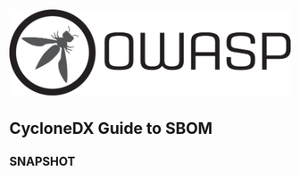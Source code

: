 #

![OWASP LOGO](../../images/owasp_logo_1c_notext.png)

# CycloneDX Guide to SBOM

## SNAPSHOT

<div style="page-break-after: always; visibility: hidden">
\newpage
</div>
